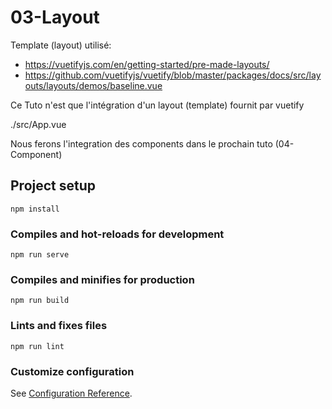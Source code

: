 # 03-Layout

Template (layout) utilisé:
  - https://vuetifyjs.com/en/getting-started/pre-made-layouts/
  - https://github.com/vuetifyjs/vuetify/blob/master/packages/docs/src/layouts/layouts/demos/baseline.vue

Ce Tuto n'est que l'intégration d'un layout (template) fournit par vuetify

./src/App.vue

Nous ferons l'integration des components dans le prochain tuto (04-Component)

## Project setup
```
npm install
```

### Compiles and hot-reloads for development
```
npm run serve
```

### Compiles and minifies for production
```
npm run build
```

### Lints and fixes files
```
npm run lint
```

### Customize configuration
See [Configuration Reference](https://cli.vuejs.org/config/).
